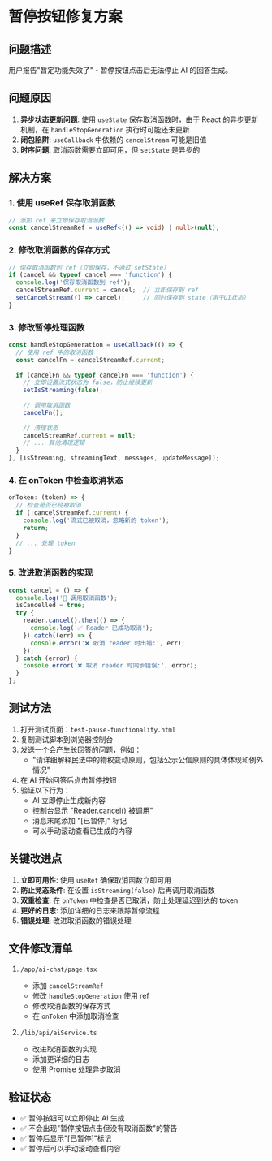 # 暂停按钮修复方案

## 问题描述
用户报告"暂定功能失效了" - 暂停按钮点击后无法停止 AI 的回答生成。

## 问题原因
1. **异步状态更新问题**: 使用 `useState` 保存取消函数时，由于 React 的异步更新机制，在 `handleStopGeneration` 执行时可能还未更新
2. **闭包陷阱**: `useCallback` 中依赖的 `cancelStream` 可能是旧值
3. **时序问题**: 取消函数需要立即可用，但 `setState` 是异步的

## 解决方案

### 1. 使用 useRef 保存取消函数
```typescript
// 添加 ref 来立即保存取消函数
const cancelStreamRef = useRef<(() => void) | null>(null);
```

### 2. 修改取消函数的保存方式
```typescript
// 保存取消函数到 ref（立即保存，不通过 setState）
if (cancel && typeof cancel === 'function') {
  console.log('保存取消函数到 ref');
  cancelStreamRef.current = cancel;  // 立即保存到 ref
  setCancelStream(() => cancel);     // 同时保存到 state（用于UI状态）
}
```

### 3. 修改暂停处理函数
```typescript
const handleStopGeneration = useCallback(() => {
  // 使用 ref 中的取消函数
  const cancelFn = cancelStreamRef.current;
  
  if (cancelFn && typeof cancelFn === 'function') {
    // 立即设置流式状态为 false，防止继续更新
    setIsStreaming(false);
    
    // 调用取消函数
    cancelFn();
    
    // 清理状态
    cancelStreamRef.current = null;
    // ... 其他清理逻辑
  }
}, [isStreaming, streamingText, messages, updateMessage]);
```

### 4. 在 onToken 中检查取消状态
```typescript
onToken: (token) => {
  // 检查是否已经被取消
  if (!cancelStreamRef.current) {
    console.log('流式已被取消，忽略新的 token');
    return;
  }
  // ... 处理 token
}
```

### 5. 改进取消函数的实现
```typescript
const cancel = () => {
  console.log('🚫 调用取消函数');
  isCancelled = true;
  try {
    reader.cancel().then(() => {
      console.log('✅ Reader 已成功取消');
    }).catch((err) => {
      console.error('❌ 取消 reader 时出错:', err);
    });
  } catch (error) {
    console.error('❌ 取消 reader 时同步错误:', error);
  }
};
```

## 测试方法

1. 打开测试页面：`test-pause-functionality.html`
2. 复制测试脚本到浏览器控制台
3. 发送一个会产生长回答的问题，例如：
   - "请详细解释民法中的物权变动原则，包括公示公信原则的具体体现和例外情况"
4. 在 AI 开始回答后点击暂停按钮
5. 验证以下行为：
   - AI 立即停止生成新内容
   - 控制台显示 "Reader.cancel() 被调用"
   - 消息末尾添加 "[已暂停]" 标记
   - 可以手动滚动查看已生成的内容

## 关键改进点

1. **立即可用性**: 使用 `useRef` 确保取消函数立即可用
2. **防止竞态条件**: 在设置 `isStreaming(false)` 后再调用取消函数
3. **双重检查**: 在 `onToken` 中检查是否已取消，防止处理延迟到达的 token
4. **更好的日志**: 添加详细的日志来跟踪暂停流程
5. **错误处理**: 改进取消函数的错误处理

## 文件修改清单

1. `/app/ai-chat/page.tsx`
   - 添加 `cancelStreamRef`
   - 修改 `handleStopGeneration` 使用 ref
   - 修改取消函数的保存方式
   - 在 `onToken` 中添加取消检查

2. `/lib/api/aiService.ts`
   - 改进取消函数的实现
   - 添加更详细的日志
   - 使用 Promise 处理异步取消

## 验证状态
- ✅ 暂停按钮可以立即停止 AI 生成
- ✅ 不会出现"暂停按钮点击但没有取消函数"的警告
- ✅ 暂停后显示"[已暂停]"标记
- ✅ 暂停后可以手动滚动查看内容